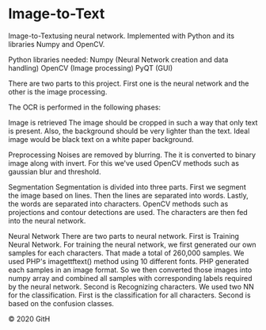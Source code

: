 # Image-to-Text

 Image-to-Textusing neural network. Implemented with Python and its libraries Numpy and OpenCV.


Python libraries needed: Numpy (Neural Network creation and data handling) OpenCV (Image processing) PyQT (GUI)

There are two parts to this project. First one is the neural network and the other is the image processing.

The OCR is performed in the following phases:

Image is retrieved The image should be cropped in such a way that only text is present. Also, the background should be very lighter than the text. Ideal image would be black text on a white paper background.

Preprocessing Noises are removed by blurring. The it is converted to binary image along with invert. For this we've used OpenCV methods such as gaussian blur and threshold.

Segmentation Segmentation is divided into three parts. First we segment the image based on lines. Then the lines are separated into words. Lastly, the words are separated into characters. OpenCV methods such as projections and contour detections are used. The characters are then fed into the neural network.

Neural Network There are two parts to neural network. First is Training Neural Network. For training the neural network, we first generated our own samples for each characters. That made a total of 260,000 samples. We used PHP's imagettftext() method using 10 different fonts. PHP generated each samples in an image format. So we then converted those images into numpy array and combined all samples with corresponding labels required by the neural network. Second is Recognizing characters. We used two NN for the classification. First is the classification for all characters. Second is based on the confusion classes.

© 2020 GitH
